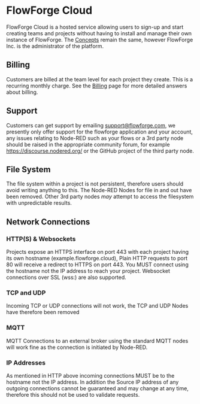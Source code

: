 # FlowForge Cloud

FlowForge Cloud is a hosted service allowing users to sign-up and start creating teams and projects without having to install and manage their own instance of FlowForge.
The [Concepts](../user/concepts.md) remain the same, however FlowForge Inc. is the administrator of the platform.

## Billing
Customers are billed at the team level for each project they create. This is a recurring monthly charge.
See the [Billing](./billing.md) page for more detailed answers about billing.

## Support
Customers can get support by emailing support@flowforge.com, we presently only offer support for the flowforge application and your account, any issues relating to Node-RED such as your flows or a 3rd party node should be raised in the appropriate community forum, for example https://discourse.nodered.org/ or the GitHub project of the third party node.

## File System
The file system within a project is not persistent, therefore users should avoid writing anything to this. The Node-RED Nodes for file in and out have been removed. Other 3rd party nodes _may_ attempt to access the filesystem with unpredictable results.

## Network Connections
### HTTP(S) & Websockets
Projects expose an HTTPS interface on port 443 with each project having its own hostname (example.flowforge.cloud), Plain HTTP requests to port 80 will receive a redirect to HTTPS on port 443.
You MUST connect using the hostname not the IP address to reach your project.
Websocket connections over SSL (wss:) are also supported.

### TCP and UDP
Incoming TCP or UDP connections will not work, the TCP and UDP Nodes have therefore been removed

### MQTT
MQTT Connections to an external broker using the standard MQTT nodes will work fine as the connection is initiated by Node-RED.

### IP Addresses
As mentioned in HTTP above incoming connections MUST be to the hostname not the IP address. In addition the Source IP address of any outgoing connections cannot be guaranteed and may change at any time, therefore this should not be used to validate requests.
